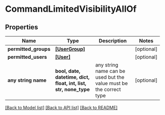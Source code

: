 # CommandLimitedVisibilityAllOf


## Properties
Name | Type | Description | Notes
------------ | ------------- | ------------- | -------------
**permitted_groups** | [**[UserGroup]**](UserGroup.md) |  | [optional] 
**permitted_users** | [**[User]**](User.md) |  | [optional] 
**any string name** | **bool, date, datetime, dict, float, int, list, str, none_type** | any string name can be used but the value must be the correct type | [optional]

[[Back to Model list]](../README.md#documentation-for-models) [[Back to API list]](../README.md#documentation-for-api-endpoints) [[Back to README]](../README.md)



